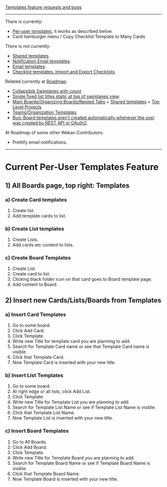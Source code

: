 [Templates feature requests and bugs](https://github.com/wekan/wekan/issues?q=is%3Aissue+is%3Aopen+templates+label%3AFeature%3ATemplates)

***
There is currently:
- [Per-user templates](https://github.com/wekan/wekan/issues/2209), it works as described below.
- Card hamburger menu / Copy Checklist Template to Many Cards

There is not currently:
- [Shared templates](https://github.com/wekan/wekan/issues/2209).
- [Notification Email templates](https://github.com/wekan/wekan/issues/2148).
- [Email templates](https://github.com/wekan/wekan/issues/2022).
- [Checklist templates. Import and Export Checklists](https://github.com/wekan/wekan/issues/904).

Related currently at [Roadmap](https://boards.wekan.team/b/D2SzJKZDS4Z48yeQH/wekan-open-source-kanban-board-with-mit-license):
- [Collapsible Swimlanes with count](https://github.com/wekan/wekan/issues/2804)
- [Single fixed list titles static at top of swimlanes view](https://github.com/wekan/wekan/issues/2805).
- [Main Boards/Organizing Boards/Nested Tabs](https://github.com/wekan/wekan/issues/2796) + [Shared templates](https://github.com/wekan/wekan/issues/2209) + [Top Level Projects](https://github.com/wekan/wekan/issues/641).
- [Teams/Organization Templates](https://github.com/wekan/wekan/issues/802).
- [Bug: Board templates aren't created automatically whenever the user was created by REST API or OAuth2](https://github.com/wekan/wekan/issues/2339).

At Roadmap of some other Wekan Contributors:

- Prettify email notifications.

***

# Current Per-User Templates Feature

## 1) All Boards page, top right: Templates

### a) Create Card templates

1. Create list.
2. Add template cards to list.

### b) Create List templates

1. Create Lists.
2. Add cards etc content to lists.

### c) Create Board Templates

1. Create List.
2. Create card to list.
3. Clicking black folder icon on that card goes to Board template page.
4. Add content to Board.

## 2) Insert new Cards/Lists/Boards from Templates

### a) Insert Card Templates

1. Go to some board.
2. Click Add Card.
3. Click Template.
5. Write new Title for template card you are planning to add.
4. Search for Template Card name or see that Template Card name is visible.
6. Click that Template Card.
7. Now Template Card is inserted with your new title.

### b) Insert List Templates

1. Go to some board.
2. At right edge or all lists, click Add List.
3. Click Template.
4. Write new Title for Template List you are planning to add.
5. Search for Template List Name or see if Template List Name is visible.
6. Click that Template List Name.
7. Now Template List is inserted with your new title.

### c) Insert Board Templates

1. Go to All Boards.
2. Click Add Board.
3. Click Template.
4. Write new Title for Template Board you are planning to add.
5. Search for Template Board Name or see if Template Board Name is visible.
6. Click that Template Board Name.
7. Now Template Board is inserted with your new title.